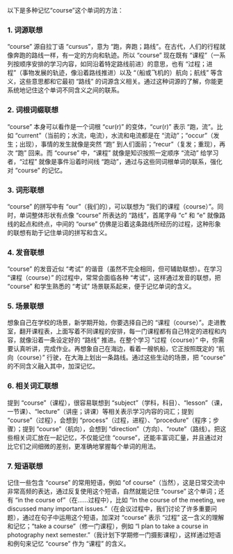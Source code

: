 以下是多种记忆“course”这个单词的方法：

### 1. 词源联想
“course” 源自拉丁语 “cursus”，意为 “跑，奔跑；路线”。在古代，人们的行程就像奔跑的路线一样，有一定的方向和轨迹。所以 “course” 现在既有 “课程”（一系列按顺序安排的学习内容，如同沿着特定路线前进）的意思，也有 “过程；进程”（事物发展的轨迹，像沿着路线推进）以及 “（船或飞机的）航向；航线” 等含义，这些意思都和它最初 “路线” 的词源含义相关。通过这种词源的了解，你能更系统地记住这个单词不同含义之间的联系。

### 2. 词根词缀联想
“course” 本身可以看作是一个词根 “cur(r)” 的变体，“cur(r)” 表示 “跑，流”。比如 “current”（当前的；水流，电流），水流和电流都是在 “流动”；“occur”（发生；出现），事情的发生就像是突然 “跑” 到人们面前；“recur”（复发；重现），再次 “跑” 回来。而 “course” 中，“课程” 就像是知识按照一定顺序 “流动” 给学习者，“过程” 就像是事件沿着时间线 “跑动”，通过与这些同词根单词的联系，强化对 “course” 的记忆。

### 3. 词形联想
“course” 的拼写中有 “our”（我们的），可以联想为 “我们的课程（course）”。同时，单词整体形状有点像 “course” 所表达的 “路线”，首尾字母 “c” 和 “e” 就像路线的起点和终点，中间的 “ourse” 仿佛是沿着这条路线所经历的过程，这种形象的联想有助于记住单词的拼写和含义。

### 4. 发音联想
“course” 的发音近似 “考试” 的谐音（虽然不完全相同，但可辅助联想）。在学习 “课程（course）” 的过程中，常常会面临各种 “考试”，这样通过发音的联想，把 “course” 和学生熟悉的 “考试” 场景联系起来，便于记忆单词的含义。

### 5. 场景联想
想象自己在学校的场景，新学期开始，你要选择自己的 “课程（course）”。走进教室，翻开课程表，上面写着不同课程的安排，每一门课程都有自己特定的进程和内容，就像沿着一条设定好的 “路线” 推进。在整个学习 “过程（course）” 中，你需要认真听讲，完成作业。再想象自己在海边，看着一艘帆船，它正按照既定的 “航向（course）” 行驶，在大海上划出一条路线。通过这些生动的场景，把 “course” 的不同含义融入其中，加深记忆。

### 6. 相关词汇联想
提到 “course”（课程），很容易联想到 “subject”（学科，科目）、“lesson”（课，一节课）、“lecture”（讲座；讲课）等相关表示学习内容的词汇；提到 “course”（过程），会想到 “process”（过程，进程）、“procedure”（程序；步骤）；提到 “course”（航向），会想到 “direction”（方向）、“route”（路线）。把这些相关词汇放在一起记忆，不仅能记住 “course”，还能丰富词汇量，并且通过对比它们之间细微的差别，更准确地掌握每个单词的用法。

### 7. 短语联想
记住一些包含 “course” 的常用短语，例如 “of course”（当然），这是日常交流中非常高频的表达，通过反复使用这个短语，自然就能记住 “course” 这个单词；还有 “in the course of”（在……过程中），比如 “In the course of the meeting, we discussed many important issues.”（在会议过程中，我们讨论了许多重要问题），通过在句子中运用这个短语，加深对 “course” 表示 “过程” 这一含义的理解和记忆；“take a course”（修一门课程），例如 “I plan to take a course in photography next semester.”（我计划下学期修一门摄影课程），这样通过短语和例句来记忆 “course” 作为 “课程” 的含义。 